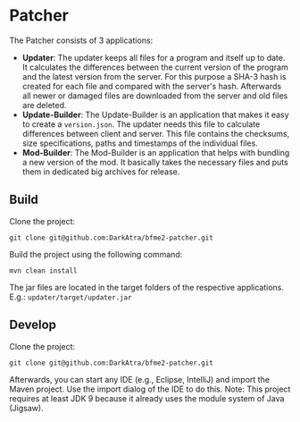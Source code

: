 # Patcher

The Patcher consists of 3 applications:

- **Updater**:
  The updater keeps all files for a program and itself up to date. It calculates the differences between the current version of the program and the latest
  version from the server. For this purpose a SHA-3 hash is created for each file and compared with the server's hash. Afterwards all newer or damaged files are
  downloaded from the server and old files are deleted.
- **Update-Builder**:
  The Update-Builder is an application that makes it easy to create a `version.json`. The updater needs this file to calculate differences between client and
  server. This file contains the checksums, size specifications, paths and timestamps of the individual files.
- **Mod-Builder**:
  The Mod-Builder is an application that helps with bundling a new version of the mod. It basically takes the necessary files and puts them in dedicated big
  archives for release.

## Build

Clone the project:

```
git clone git@github.com:DarkAtra/bfme2-patcher.git
```

Build the project using the following command:

```
mvn clean install
```

The jar files are located in the target folders of the respective applications. E.g.: `updater/target/updater.jar`

## Develop

Clone the project:

```
git clone git@github.com:DarkAtra/bfme2-patcher.git
```

Afterwards, you can start any IDE (e.g., Eclipse, IntelliJ) and import the Maven project. Use the import dialog of the IDE to do this. Note: This project
requires at least JDK 9 because it already uses the module system of Java (Jigsaw).
